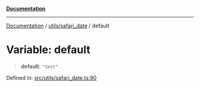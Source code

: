[**Documentation**](../../../README.md)

***

[Documentation](../../../README.md) / [utils/safari\_date](../README.md) / default

# Variable: default

> **default**: `"test"`

Defined in: [src/utils/safari\_date.ts:90](https://github.com/joeng03/RepoSense/blob/3f722058ea4a4c6de9dfb6b764fc6baf0e159e62/frontend/src/utils/safari_date.ts#L90)
